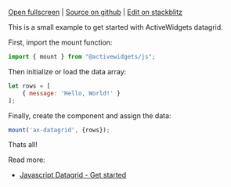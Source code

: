 
[Open fullscreen](https://js.activewidgets.com/hello-world/) | [Source on github](https://github.com/activewidgets/js/tree/master/examples/hello-world) | [Edit on stackblitz](https://stackblitz.com/github/activewidgets/js/tree/master/examples/hello-world?file=src/index.js)

This is a small example to get started with ActiveWidgets datagrid.

First, import the mount function:

```js
import { mount } from "@activewidgets/js";
```

Then initialize or load the data array:

```js
let rows = [
    { message: 'Hello, World!' }
];
```

Finally, create the component and assign the data:

```js
mount('ax-datagrid', {rows});
```

Thats all! 

Read more:

 - [Javascript Datagrid - Get started](https://activewidgets.com/guide/env/js/)
